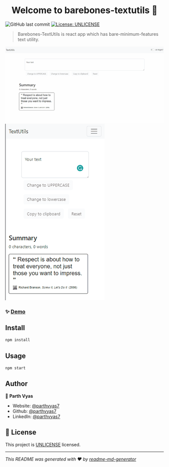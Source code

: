 <h1 align="center">Welcome to barebones-textutils 👋</h1>
<p>
<img alt="GitHub last commit" src="https://img.shields.io/github/last-commit/parthvyas7/barebones-textutils">
  <a href="https://unlicense.org/" target="_blank">
    <img alt="License: UNLICENSE" src="https://img.shields.io/badge/License-UNLICENSE-yellow.svg" />
  </a>
</p>

> Barebones-TextUtils is react app which has bare-minimum-features text utility.

<img src="Web.gif"/>
<img src="MobileWeb.gif"/>

### ✨ [Demo](https://parthvyas7.github.io/barebones-textutils/)

## Install

```sh
npm install
```

## Usage

```sh
npm start
```

## Author

👤 **Parth Vyas**

- Website: [@parthvyas7](https://parthvyas7.github.io/parthvyas7/)
- Github: [@parthvyas7](https://github.com/parthvyas7)
- LinkedIn: [@parthvyas7](https://linkedin.com/in/parthvyas7)

## 📝 License

This project is [UNLICENSE](https://unlicense.org/) licensed.

---

_This README was generated with ❤️ by [readme-md-generator](https://github.com/kefranabg/readme-md-generator)_
